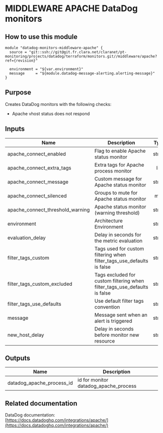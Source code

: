 # MIDDLEWARE APACHE DataDog monitors

## How to use this module

```
module "datadog-monitors-middleware-apache" {
  source = "git::ssh://git@git.fr.clara.net/claranet/pt-monitoring/projects/datadog/terraform/monitors.git//middleware/apache?ref={revision}"

  environment = "${var.environment}"
  message     = "${module.datadog-message-alerting.alerting-message}"
}

```

## Purpose

Creates DataDog monitors with the following checks:

- Apache vhost status does not respond

## Inputs

| Name | Description | Type | Default | Required |
|------|-------------|:----:|:-----:|:-----:|
| apache\_connect\_enabled | Flag to enable Apache status monitor | string | `"true"` | no |
| apache\_connect\_extra\_tags | Extra tags for Apache process monitor | list | `[]` | no |
| apache\_connect\_message | Custom message for Apache status monitor | string | `""` | no |
| apache\_connect\_silenced | Groups to mute for Apache status monitor | map | `{}` | no |
| apache\_connect\_threshold\_warning | Apache status monitor (warning threshold) | string | `"3"` | no |
| environment | Architecture Environment | string | n/a | yes |
| evaluation\_delay | Delay in seconds for the metric evaluation | string | `"15"` | no |
| filter\_tags\_custom | Tags used for custom filtering when filter_tags_use_defaults is false | string | `"*"` | no |
| filter\_tags\_custom\_excluded | Tags excluded for custom filtering when filter_tags_use_defaults is false | string | `""` | no |
| filter\_tags\_use\_defaults | Use default filter tags convention | string | `"true"` | no |
| message | Message sent when an alert is triggered | string | n/a | yes |
| new\_host\_delay | Delay in seconds before monitor new resource | string | `"300"` | no |

## Outputs

| Name | Description |
|------|-------------|
| datadog\_apache\_process\_id | id for monitor datadog_apache_process |

## Related documentation

DataDog documentation: [https://docs.datadoghq.com/integrations/apache/](https://docs.datadoghq.com/integrations/apache/)

